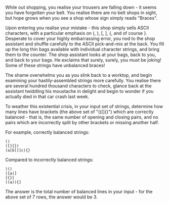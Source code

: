 While out shopping, you realise your trousers are falling down - it seems you have forgotten your belt. You realise there are no belt shops in sight, but hope grows when you see a shop whose sign simply reads "Braces".

Upon entering you realise your mistake - this shop simply sells ASCII characters, with a particular emphasis on (, ), [, ], {, and of course }. Desperate to cover your highly embarrassing error, you nod to the shop assistant and shuffle carefully to the ASCII pick-and-mix at the back. You fill up the long thin bags available with individual character strings, and bring them to the counter. The shop assistant looks at your bags, back to you, and back to your bags. He exclaims that surely, surely, you must be joking! Some of these strings have unbalanced braces!

The shame overwhelms you as you slink back to a worktop, and begin examining your hastily-assembled strings more carefully. You realise there are several hundred thousand characters to check, glance back at the assistant twiddling his moustache in delight and begin to wonder if you actually died in that car crash last week.

To weather this existential crisis, in your input set of strings, determine how many lines have brackets (the above set of "()[]{}") which are correctly balanced - that is, the same number of opening and closing pairs, and no pairs which are incorrectly split by other brackets or missing another half.

For example, correctly balanced strings:

```
()
([]{})
(a[b[]]c){}
```

Compared to incorrectly balanced strings:

```
)()
([a)]
]{}[
((a)){]
```

The answer is the total number of balanced lines in your input - for the above set of 7 rows, the answer would be 3.
